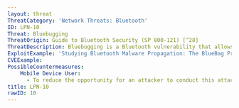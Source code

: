 ```yaml
---
layout: threat
ThreatCategory: 'Network Threats: Bluetooth'
ID: LPN-10
Threat: Bluebugging
ThreatOrigin: Guide to Bluetooth Security (SP 800-121) [^28]
ThreatDescription: Bluebugging is a Bluetooth vulnerability that allows the attacker to take full control of the target device without the user's knowledge.
ExploitExample: 'Studying Bluetooth Malware Propagation: The BlueBag Project [^30]'
CVEExample:
PossibleCountermeasures:
    Mobile Device User:
      - To reduce the opportunity for an attacker to conduct this attack, disable Bluetooth on vulnerable (circa 2004) devices when that feature is not in use. [^J-Padgette-1]
title: LPN-10
rawID: 10
---
```

